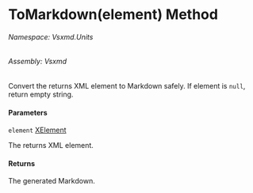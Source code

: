 <a name='M-Vsxmd-Units-ReturnsUnit-ToMarkdown-System-Xml-Linq-XElement,Vsxmd-Units-MemberName-'></a>
# ToMarkdown(element) Method

###### Namespace:  Vsxmd.Units

###### Assembly:  Vsxmd

Convert the returns XML element to Markdown safely.
If element is `null`, return empty string.

#### Parameters

`element`  [XElement](https://docs.microsoft.com/dotnet/api/System.Xml.Linq.XElement)  

The returns XML element.

#### Returns





The generated Markdown.
